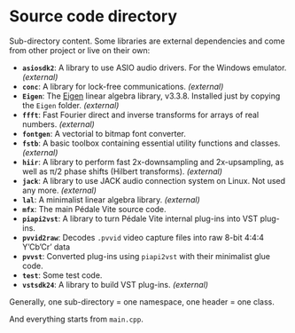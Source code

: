 # Source code directory

Sub-directory content. Some libraries are external dependencies and come from other project or live on their own:

- **`asiosdk2`**: A library to use ASIO audio drivers. For the Windows emulator. *(external)*
- **`conc`**: A library for lock-free communications. *(external)*
- **`Eigen`**: The [Eigen](http://eigen.tuxfamily.org) linear algebra library, v3.3.8. Installed just by copying the `Eigen` folder. *(external)*
- **`ffft`**: Fast Fourier direct and inverse transforms for arrays of real numbers. *(external)*
- **`fontgen`**: A vectorial to bitmap font converter.
- **`fstb`**: A basic toolbox containing essential utility functions and classes. *(external)*
- **`hiir`**: A library to perform fast 2x-downsampling and 2x-upsampling, as well as π/2 phase shifts (Hilbert transforms). *(external)*
- **`jack`**: A library to use JACK audio connection system on Linux. Not used any more. *(external)*
- **`lal`**: A minimalist linear algebra library. *(external)*
- **`mfx`**: The main Pédale Vite source code.
- **`piapi2vst`**: A library to turn Pédale Vite internal plug-ins into VST plug-ins.
- **`pvvid2raw`**: Decodes `.pvvid` video capture files into raw 8-bit 4:4:4 Y’Cb’Cr’ data
- **`pvvst`**: Converted plug-ins using `piapi2vst` with their minimalist glue code.
- **`test`**: Some test code.
- **`vstsdk24`**: A library to build VST plug-ins. *(external)*

Generally, one sub-directory = one namespace, one header = one class.

And everything starts from `main.cpp`.
